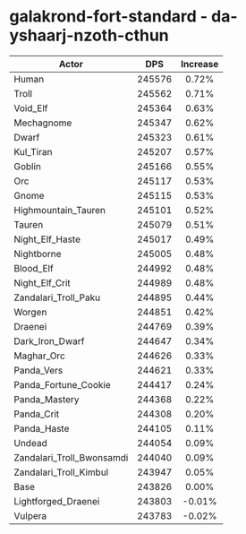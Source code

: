 # galakrond-fort-standard - da-yshaarj-nzoth-cthun
| Actor | DPS | Increase |
|---|:---:|:---:|
|Human|245576|0.72%|
|Troll|245562|0.71%|
|Void_Elf|245364|0.63%|
|Mechagnome|245347|0.62%|
|Dwarf|245323|0.61%|
|Kul_Tiran|245207|0.57%|
|Goblin|245166|0.55%|
|Orc|245117|0.53%|
|Gnome|245115|0.53%|
|Highmountain_Tauren|245101|0.52%|
|Tauren|245079|0.51%|
|Night_Elf_Haste|245017|0.49%|
|Nightborne|245005|0.48%|
|Blood_Elf|244992|0.48%|
|Night_Elf_Crit|244989|0.48%|
|Zandalari_Troll_Paku|244895|0.44%|
|Worgen|244851|0.42%|
|Draenei|244769|0.39%|
|Dark_Iron_Dwarf|244647|0.34%|
|Maghar_Orc|244626|0.33%|
|Panda_Vers|244621|0.33%|
|Panda_Fortune_Cookie|244417|0.24%|
|Panda_Mastery|244368|0.22%|
|Panda_Crit|244308|0.20%|
|Panda_Haste|244105|0.11%|
|Undead|244054|0.09%|
|Zandalari_Troll_Bwonsamdi|244040|0.09%|
|Zandalari_Troll_Kimbul|243947|0.05%|
|Base|243826|0.00%|
|Lightforged_Draenei|243803|-0.01%|
|Vulpera|243783|-0.02%|
